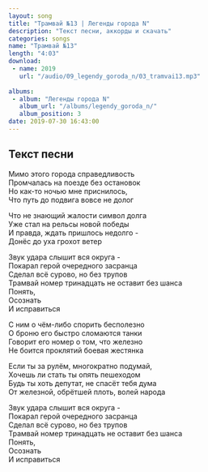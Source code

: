 ```yaml
---
layout: song
title: "Трамвай №13 | Легенды города N"
description: "Текст песни, аккорды и скачать"
categories: songs
name: "Трамвай №13"
length: "4:03"
download:
 - name: 2019
   url: "/audio/09_legendy_goroda_n/03_tramvai13.mp3"
   
albums:
 - album: "Легенды города N"
   album_url: "/albums/legendy_goroda_n/"
   album_position: 3
date: 2019-07-30 16:43:00
---
```



## Текст песни  

Мимо этого города справедливость  
Промчалась на поезде без остановок  
Но как-то ночью мне приснилось,  
Что путь до подвига вовсе не долог  

Что не знающий жалости символ долга  
Уже стал на рельсы новой победы  
И правда, ждать пришлось недолго -  
Донёс до уха грохот ветер  

Звук удара слышит вся округа -  
Покарал герой очередного засранца  
Сделал всё сурово, но без трупов  
Трамвай номер тринадцать не оставит без шанса  
Понять,  
Осознать  
И исправиться  

С ним о чём-либо спорить бесполезно  
О броню его быстро сломаются танки  
Говорит его номер о том, что железно  
Не боится проклятий боевая жестянка  

Если ты за рулём, многократно подумай,  
Хочешь ли стать ты опять пешеходом  
Будь ты хоть депутат, не спасёт тебя дума  
От железной, обрётшей плоть, волей народа  

Звук удара слышит вся округа -  
Покарал герой очередного засранца  
Сделал всё сурово, но без трупов  
Трамвай номер тринадцать не оставит без шанса  
Понять,  
Осознать  
И исправиться  

